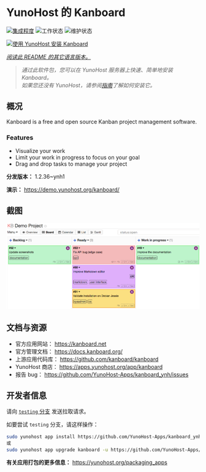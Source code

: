 <!--
注意：此 README 由 <https://github.com/YunoHost/apps/tree/master/tools/readme_generator> 自动生成
请勿手动编辑。
-->

# YunoHost 的 Kanboard

[![集成程度](https://dash.yunohost.org/integration/kanboard.svg)](https://dash.yunohost.org/appci/app/kanboard) ![工作状态](https://ci-apps.yunohost.org/ci/badges/kanboard.status.svg) ![维护状态](https://ci-apps.yunohost.org/ci/badges/kanboard.maintain.svg)

[![使用 YunoHost 安装 Kanboard](https://install-app.yunohost.org/install-with-yunohost.svg)](https://install-app.yunohost.org/?app=kanboard)

*[阅读此 README 的其它语言版本。](./ALL_README.md)*

> *通过此软件包，您可以在 YunoHost 服务器上快速、简单地安装 Kanboard。*  
> *如果您还没有 YunoHost，请参阅[指南](https://yunohost.org/install)了解如何安装它。*

## 概况

Kanboard is a free and open source Kanban project management software.

### Features

- Visualize your work
- Limit your work in progress to focus on your goal
- Drag and drop tasks to manage your project


**分发版本：** 1.2.36~ynh1

**演示：** <https://demo.yunohost.org/kanboard/>

## 截图

![Kanboard 的截图](./doc/screenshots/board.png)

## 文档与资源

- 官方应用网站： <https://kanboard.net>
- 官方管理文档： <https://docs.kanboard.org/>
- 上游应用代码库： <https://github.com/kanboard/kanboard>
- YunoHost 商店： <https://apps.yunohost.org/app/kanboard>
- 报告 bug： <https://github.com/YunoHost-Apps/kanboard_ynh/issues>

## 开发者信息

请向 [`testing` 分支](https://github.com/YunoHost-Apps/kanboard_ynh/tree/testing) 发送拉取请求。

如要尝试 `testing` 分支，请这样操作：

```bash
sudo yunohost app install https://github.com/YunoHost-Apps/kanboard_ynh/tree/testing --debug
或
sudo yunohost app upgrade kanboard -u https://github.com/YunoHost-Apps/kanboard_ynh/tree/testing --debug
```

**有关应用打包的更多信息：** <https://yunohost.org/packaging_apps>
